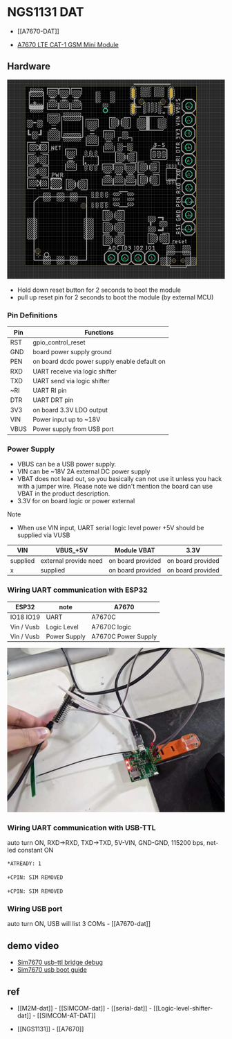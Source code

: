 
# NGS1131 DAT 

- [[A7670-DAT]]

- [A7670 LTE CAT-1 GSM Mini Module](https://www.electrodragon.com/product/a7670-lte-cat-1-gsm-mini-module/?attribute_pa_simcom=a7670c)


## Hardware

![](08-59-16-08-02-2023.png)

- Hold down reset button for 2 seconds to boot the module 
- pull up   reset pin    for 2 seconds to boot the module (by external MCU)

### Pin Definitions 

| Pin  | Functions                                    |
| ---- | -------------------------------------------- |
| RST  | gpio_control_reset                           |
| GND  | board power supply ground                    |
| PEN  | on board dcdc power supply enable default on |
| RXD  | UART receive via logic shifter               |
| TXD  | UART send via logic shifter                  |
| ~RI  | UART RI pin                                  |
| DTR  | UART DRT pin                                 |
| 3V3  | on board 3.3V LDO output                     |
| VIN  | Power input up to ~18V                       |
| VBUS | Power supply from USB port                   |



### Power Supply 

- VBUS can be a USB power supply. 
- VIN can be ~18V 2A external DC power supply 
- VBAT does not lead out, so you basically can not use it unless you hack with a jumper wire. Please note we didn't mention the board can use VBAT in the product description.
- 3.3V for on board logic or power external

Note 
- When use VIN input, UART serial logic level power +5V should be supplied via VUSB

| VIN      | VBUS_+5V              | Module VBAT       | 3.3V              |
| -------- | --------------------- | ----------------- | ----------------- |
| supplied | external provide need | on board provided | on board provided |
| x        | supplied              | on board provided | on board provided |


### Wiring UART communication with ESP32

| ESP32      | note         | A7670               |
| ---------- | ------------ | ------------------- |
| IO18 IO19  | UART         | A7670C              |
| Vin / Vusb | Logic Level  | A7670C logic        |
| Vin / Vusb | Power Supply | A7670C Power Supply |

![](15-36-16-05-01-2023.png)


### Wiring UART communication with USB-TTL

auto turn ON, RXD->RXD, TXD->TXD, 5V-VIN, GND-GND, 115200 bps, net-led constant ON

    *ATREADY: 1

    +CPIN: SIM REMOVED

    +CPIN: SIM REMOVED

### Wiring USB port 

auto turn ON, USB will list 3 COMs - [[A7670-dat]]

## demo video 

- [Sim7670 usb-ttl bridge debug](https://t.me/electrodragon3/200)
- [Sim7670 usb boot guide](https://t.me/electrodragon3/199)


## ref 

- [[M2M-dat]] - [[SIMCOM-dat]] - [[serial-dat]] - [[Logic-level-shifter-dat]] - [[SIMCOM-AT-DAT]]

- [[NGS1131]] - [[A7670]]
